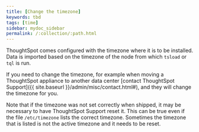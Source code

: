```yaml
---
title: [Change the timezone]
keywords: tbd
tags: [time]
sidebar: mydoc_sidebar
permalink: /:collection/:path.html
---
```

ThoughtSpot comes configured with the timezone where it is to be installed. Data
is imported based on the timezone of the node from which `tsload` or `tql` is run.

If you need to change the timezone, for example when moving a ThoughtSpot
appliance to another data center [contact ThoughtSpot Support]({{ site.baseurl
}}/admin/misc/contact.html#), and they will change the timezone for you.

Note that if the timezone was not set correctly when shipped, it may be
necessary to have ThoughtSpot Support reset it. This can be true even if the
file `/etc/timezone` lists the correct timezone. Sometimes the timezone that is
listed is not the active timezone and it needs to be reset.
